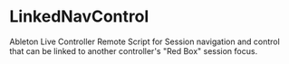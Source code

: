# LinkedNavControl
Ableton Live Controller Remote Script for Session navigation and control that can be linked to another controller's "Red Box" session focus.
